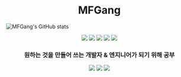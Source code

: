 <h1 div align=center>MFGang</h1>

![MFGang's GitHub stats](https://github-readme-stats.vercel.app/api?username=MFGang&show_icons=true&theme=swift)

<div align=center>
<img src="https://img.shields.io/badge/Python-3766AB?style=flat-square&logo=Python&logoColor=white"/>
<img src="https://img.shields.io/badge/-C++-00599C?style=flat-square&logo=C%2B%2B&logoColor=white"/>
<img src="https://img.shields.io/badge/C-A8B9CC?style=flat-square&logo=C&logoColor=white"/>
<img src="https://img.shields.io/badge/Unreal Engine-0E1128?style=flat-square&logo=Unreal Engine&logoColor=white"/>
<img src="https://img.shields.io/badge/Arduino-5A45FF?style=flat-square&logo=Arduino&logoColor=white"/>
</p>
<h3 align="center"> 원하는 것을 만들어 쓰는 개발자 & 엔지니어가 되기 위해 공부 </h3>
</p>
<img src="https://img.shields.io/badge/Instagram-E4405F?style=flat-square&logo=Instagram&logoColor=white"/>
<img src="https://img.shields.io/badge/Twitter-1DA1F2?style=flat-square&logo=Twitter&logoColor=white"/>
<img src="https://img.shields.io/badge/Twitch-9146FF?style=flat-square&logo=Twitch&logoColor=white"/>